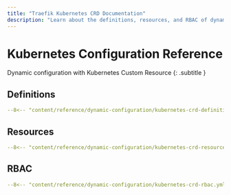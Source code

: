 ```yaml
---
title: "Traefik Kubernetes CRD Documentation"
description: "Learn about the definitions, resources, and RBAC of dynamic configuration with Kubernetes CRD in Traefik Proxy. Read the technical documentation."
---
```


# Kubernetes Configuration Reference

Dynamic configuration with Kubernetes Custom Resource
{: .subtitle }

## Definitions

```yaml tab="apiextensions.k8s.io/v1 (Kubernetes v1.16+)"
--8<-- "content/reference/dynamic-configuration/kubernetes-crd-definition-v1.yml"
```

## Resources

```yaml
--8<-- "content/reference/dynamic-configuration/kubernetes-crd-resource.yml"
```

## RBAC

```yaml
--8<-- "content/reference/dynamic-configuration/kubernetes-crd-rbac.yml"
```

